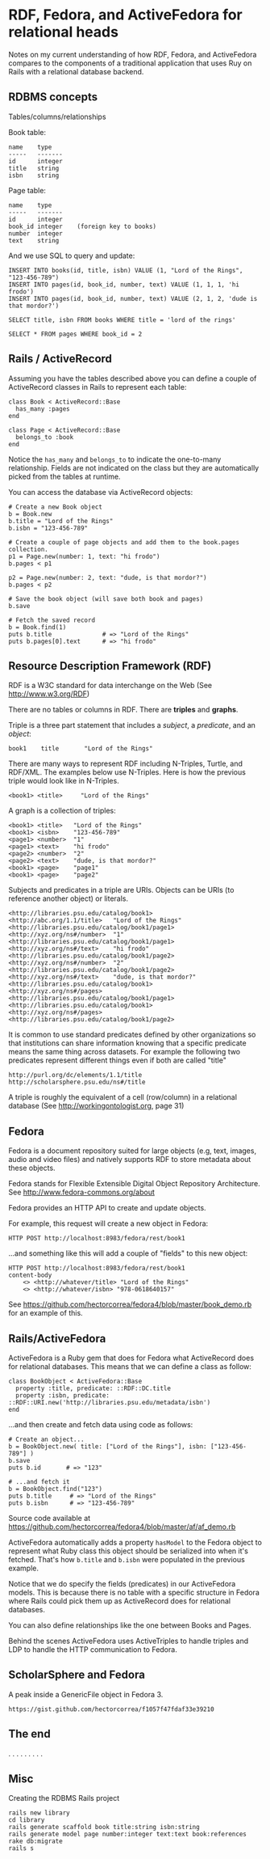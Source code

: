 RDF, Fedora, and ActiveFedora for relational heads
==================================================

Notes on my current understanding of how RDF, Fedora, and ActiveFedora compares to the components of a traditional application that uses Ruy on Rails with a relational database backend.


RDBMS concepts
--------------
Tables/columns/relationships

Book table:

    name    type
    -----   -------
    id      integer
    title   string
    isbn    string

Page table:

    name    type
    -----   -------
    id      integer
    book_id integer    (foreign key to books)
    number  integer
    text    string

And we use SQL to query and update:

    INSERT INTO books(id, title, isbn) VALUE (1, "Lord of the Rings", "123-456-789")
    INSERT INTO pages(id, book_id, number, text) VALUE (1, 1, 1, 'hi frodo')
    INSERT INTO pages(id, book_id, number, text) VALUE (2, 1, 2, 'dude is that mordor?')

    SELECT title, isbn FROM books WHERE title = 'lord of the rings'

    SELECT * FROM pages WHERE book_id = 2


Rails / ActiveRecord
--------------------
Assuming you have the tables described above you can define a couple of ActiveRecord classes in Rails to represent each table: 

    class Book < ActiveRecord::Base
      has_many :pages
    end

    class Page < ActiveRecord::Base
      belongs_to :book
    end

Notice the `has_many` and `belongs_to` to indicate the one-to-many relationship. Fields are not indicated on the class but they are automatically picked from the tables at runtime. 

You can access the database via ActiveRecord objects:

    # Create a new Book object
    b = Book.new
    b.title = "Lord of the Rings"
    b.isbn = "123-456-789"

    # Create a couple of page objects and add them to the book.pages collection.
    p1 = Page.new(number: 1, text: "hi frodo")
    b.pages < p1

    p2 = Page.new(number: 2, text: "dude, is that mordor?")
    b.pages < p2

    # Save the book object (will save both book and pages)
    b.save

    # Fetch the saved record
    b = Book.find(1)
    puts b.title              # => "Lord of the Rings"
    puts b.pages[0].text      # => "hi frodo"



Resource Description Framework (RDF)
------------------------------------
RDF is a W3C standard for data interchange on the Web (See http://www.w3.org/RDF)

There are no tables or columns in RDF. There are **triples** and **graphs**.

Triple is a three part statement that includes a *subject*, a *predicate*, and an *object*:

    book1    title       "Lord of the Rings"

There are many ways to represent RDF including N-Triples, Turtle, and RDF/XML. The examples below use N-Triples. Here is how the previous triple would look like in N-Triples.

    <book1> <title>     "Lord of the Rings"

A graph is a collection of triples:
          
    <book1> <title>   "Lord of the Rings"
    <book1> <isbn>    "123-456-789"
    <page1> <number>  "1"
    <page1> <text>    "hi frodo"
    <page2> <number>  "2"
    <page2> <text>    "dude, is that mordor?"
    <book1> <page>    "page1"
    <book1> <page>    "page2"

Subjects and predicates in a triple are URIs. Objects can be URIs (to reference another object) or literals. 

    <http://libraries.psu.edu/catalog/book1>        <http://abc.org/1.1/title>   "Lord of the Rings"
    <http://libraries.psu.edu/catalog/book1/page1>  <http://xyz.org/ns#/number>  "1"
    <http://libraries.psu.edu/catalog/book1/page1>  <http://xyz.org/ns#/text>    "hi frodo"
    <http://libraries.psu.edu/catalog/book1/page2>  <http://xyz.org/ns#/number>  "2"
    <http://libraries.psu.edu/catalog/book1/page2>  <http://xyz.org/ns#/text>    "dude, is that mordor?"
    <http://libraries.psu.edu/catalog/book1>        <http://xyz.org/ns#/pages>   <http://libraries.psu.edu/catalog/book1/page1>    
    <http://libraries.psu.edu/catalog/book1>        <http://xyz.org/ns#/pages>   <http://libraries.psu.edu/catalog/book1/page2>    

It is common to use standard predicates defined by other organizations so that institutions can share information knowing that a specific predicate means the same thing across datasets. For example the following two predicates represent different things even if both are called "title"

    http://purl.org/dc/elements/1.1/title
    http://scholarsphere.psu.edu/ns#/title

A triple is roughly the equivalent of a cell (row/column) in a relational database (See http://workingontologist.org, page 31) 


Fedora 
------ 
Fedora is a document repository suited for large objects (e.g, text, images, audio and video files) and natively supports RDF to store metadata about these objects.

Fedora stands for Flexible Extensible Digital Object Repository Architecture. See http://www.fedora-commons.org/about

Fedora provides an HTTP API to create and update objects. 

For example, this request will create a new object in Fedora:

    HTTP POST http://localhost:8983/fedora/rest/book1

...and something like this will add a couple of "fields" to this new object:

    HTTP POST http://localhost:8983/fedora/rest/book1
    content-body
        <> <http://whatever/title> "Lord of the Rings"
        <> <http://whatever/isbn> "978-0618640157"

See https://github.com/hectorcorrea/fedora4/blob/master/book_demo.rb for an example of this.



Rails/ActiveFedora
------------------
ActiveFedora is a Ruby gem that does for Fedora what ActiveRecord does for relational databases. This means that we can define a class as follow:

    class BookObject < ActiveFedora::Base
      property :title, predicate: ::RDF::DC.title
      property :isbn, predicate: ::RDF::URI.new('http://libraries.psu.edu/metadata/isbn')
    end

...and then create and fetch data using code as follows:

    # Create an object...
    b = BookObject.new( title: ["Lord of the Rings"], isbn: ["123-456-789"] )
    b.save
    puts b.id       # => "123"

    # ...and fetch it
    b = BookObject.find("123")
    puts b.title     # => "Lord of the Rings"
    puts b.isbn      # => "123-456-789"

Source code available at https://github.com/hectorcorrea/fedora4/blob/master/af/af_demo.rb

ActiveFedora automatically adds a property `hasModel` to the Fedora object to represent what Ruby class this object should be serialized into when it's fetched. That's how `b.title` and `b.isbn` were populated in the previous example. 

Notice that we do specify the fields (predicates) in our ActiveFedora models. This is because there is no table with a specific structure in Fedora where Rails could pick them up as ActiveRecord does for relational databases.

You can also define relationships like the one between Books and Pages.

Behind the scenes ActiveFedora uses ActiveTriples to handle triples and LDP to handle the HTTP communication to Fedora. 


ScholarSphere and Fedora
------------------------
A peak inside a GenericFile object in Fedora 3. 

    https://gist.github.com/hectorcorrea/f1057f47fdaf33e39210


The end
-------
.
.
.
.
.
.
.
.
.



Misc
----
Creating the RDBMS Rails project 

    rails new library
    cd library
    rails generate scaffold book title:string isbn:string
    rails generate model page number:integer text:text book:references
    rake db:migrate
    rails s





